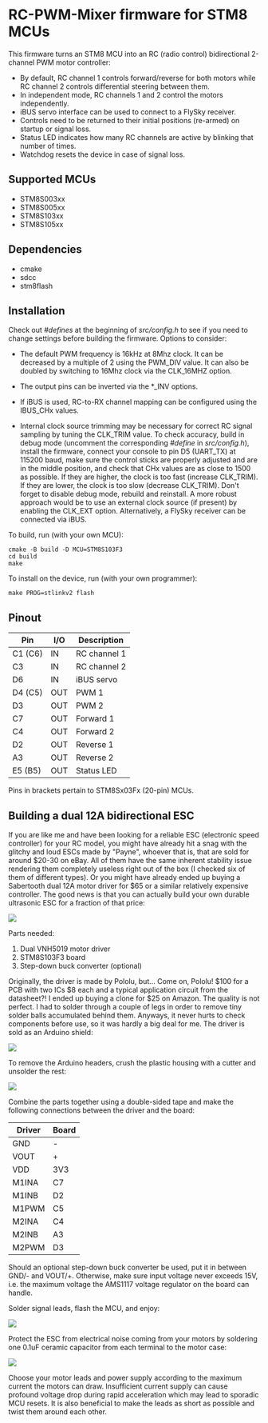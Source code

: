RC-PWM-Mixer firmware for STM8 MCUs
===================================

This firmware turns an STM8 MCU into an RC (radio control) bidirectional 2-channel PWM motor controller:

* By default, RC channel 1 controls forward/reverse for both motors while RC channel 2 controls differential steering between them.
* In independent mode, RC channels 1 and 2 control the motors independently.
* iBUS servo interface can be used to connect to a FlySky receiver.
* Controls need to be returned to their initial positions (re-armed) on startup or signal loss.
* Status LED indicates how many RC channels are active by blinking that number of times.
* Watchdog resets the device in case of signal loss.


Supported MCUs
--------------

+ STM8S003xx
+ STM8S005xx
+ STM8S103xx
+ STM8S105xx


Dependencies
------------

+ cmake
+ sdcc
+ stm8flash


Installation
------------

Check out _#defines_ at the beginning of _src/config.h_ to see if you need to change settings before building the firmware. Options to consider:

* The default PWM frequency is 16kHz at 8Mhz clock. It can be decreased by a multiple of 2 using the PWM_DIV value. It can also be doubled by switching to 16Mhz clock via the CLK_16MHZ option.

* The output pins can be inverted via the *_INV options.

* If iBUS is used, RC-to-RX channel mapping can be configured using the IBUS_CHx values.

* Internal clock source trimming may be necessary for correct RC signal sampling by tuning the CLK_TRIM value. To check accuracy, build in debug mode (uncomment the corresponding _#define_ in _src/config.h_), install the firmware, connect your console to pin D5 (UART_TX) at 115200 baud, make sure the control sticks are properly adjusted and are in the middle position, and check that CHx values are as close to 1500 as possible. If they are higher, the clock is too fast (increase CLK_TRIM). If they are lower, the clock is too slow (decrease CLK_TRIM). Don't forget to disable debug mode, rebuild and reinstall. A more robust approach would be to use an external clock source (if present) by enabling the CLK_EXT option. Alternatively, a FlySky receiver can be connected via iBUS.


To build, run (with your own MCU):

    cmake -B build -D MCU=STM8S103F3
	cd build
    make

To install on the device, run (with your own programmer):

	make PROG=stlinkv2 flash


Pinout
------

| Pin     | I/O | Description    |
|---------|-----|----------------|
| C1 (C6) | IN  | RC channel 1   |
| C3      | IN  | RC channel 2   |
| D6      | IN  | iBUS servo     |
| D4 (C5) | OUT | PWM 1          |
| D3      | OUT | PWM 2          |
| C7      | OUT | Forward 1      |
| C4      | OUT | Forward 2      |
| D2      | OUT | Reverse 1      |
| A3      | OUT | Reverse 2      |
| E5 (B5) | OUT | Status LED     |

Pins in brackets pertain to STM8Sx03Fx (20-pin) MCUs.


Building a dual 12A bidirectional ESC
-------------------------------------

If you are like me and have been looking for a reliable ESC (electronic speed controller) for your RC model, you might have already hit a snag with the glitchy and loud ESCs made by "Payne", whoever that is, that are sold for around $20-30 on eBay. All of them have the same inherent stability issue rendering them completely useless right out of the box (I checked six of them of different types). Or you might have already ended up buying a Sabertooth dual 12A motor driver for $65 or a similar relatively expensive controller. The good news is that you can actually build your own durable ultrasonic ESC for a fraction of that price:

![](img/esc1.jpg)

Parts needed:

1. Dual VNH5019 motor driver
2. STM8S103F3 board
3. Step-down buck converter (optional)

Originally, the driver is made by Pololu, but... Come on, Pololu! $100 for a PCB with two ICs $8 each and a typical application circuit from the datasheet?! I ended up buying a clone for $25 on Amazon. The quality is not perfect. I had to solder through a couple of legs in order to remove tiny solder balls accumulated behind them. Anyways, it never hurts to check components before use, so it was hardly a big deal for me. The driver is sold as an Arduino shield:

![](img/parts1.jpg)

To remove the Arduino headers, crush the plastic housing with a cutter and unsolder the rest:

![](img/parts2.jpg)

Combine the parts together using a double-sided tape and make the following connections between the driver and the board:

| Driver | Board |
|--------|-------|
| GND    | -     |
| VOUT   | +     |
| VDD    | 3V3   |
| M1INA  | C7    |
| M1INB  | D2    |
| M1PWM  | C5    |
| M2INA  | C4    |
| M2INB  | A3    |
| M2PWM  | D3    |

Should an optional step-down buck converter be used, put it in between GND/- and VOUT/+. Otherwise, make sure input voltage never exceeds 15V, i.e. the maximum voltage the AMS1117 voltage regulator on the board can handle.

Solder signal leads, flash the MCU, and enjoy:

![](img/esc2.jpg)

Protect the ESC from electrical noise coming from your motors by soldering one 0.1uF ceramic capacitor from each terminal to the motor case:

![](img/caps.png)

Choose your motor leads and power supply according to the maximum current the motors can draw. Insufficient current supply can cause profound voltage drop during rapid acceleration which may lead to sporadic MCU resets. It is also beneficial to make the leads as short as possible and twist them around each other.

